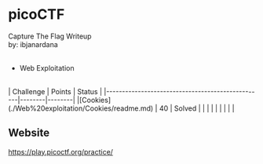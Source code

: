 # picoCTF
Capture The Flag Writeup\
by: ibjanardana
<br />
<br />

- Web Exploitation
<br />
| Challenge                                        | Points | Status |
|--------------------------------------------------|--------|--------|
|[Cookies](./Web%20exploitation/Cookies/readme.md) |    40  | Solved |
|                                                  |        |        |
|                                                  |        |        |


Website
---
<https://play.picoctf.org/practice/>
